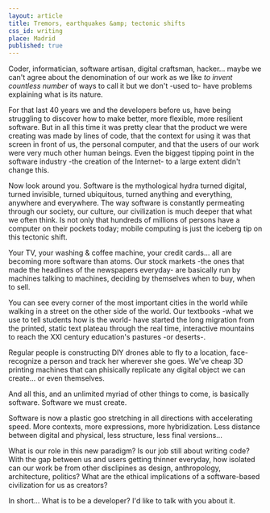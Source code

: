 ```yaml
---
layout: article
title: Tremors, earthquakes &amp; tectonic shifts
css_id: writing
place: Madrid
published: true
---
```


Coder, informatician, software artisan, digital craftsman, hacker… maybe we can't agree about the denomination of our work as we like *to invent countless number* of ways to call it but we don't -used to- have problems explaining what is its nature.

For that last 40 years we and the developers before us, have being struggling to discover how to make better, more flexible, more resilient software. But in all this time it was pretty clear that the product we were creating was made by lines of code, that the context for using it was that screen in front of us, the personal computer, and that the users of our work were very much other human beings. Even the biggest tipping point in the software industry -the creation of the Internet- to a large extent didn't change this.

Now look around you. Software is the mythological hydra turned digital, turned invisible, turned ubiquitous, turned anything and everything, anywhere and everywhere. The way software is constantly permeating through our society, our culture, our civilization is much deeper that what we often think. Is not only that hundreds of millions of persons have a computer on their pockets today; mobile computing is just the iceberg tip on this tectonic shift.

Your TV, your washing & coffee machine, your credit cards... all are becoming more software than atoms. Our stock markets -the ones that made the headlines of the newspapers everyday- are basically run by machines talking to machines, deciding by themselves when to buy, when to sell.

You can see every corner of the most important cities in the world while walking in a street on the other side of the world. Our textbooks -what we use to tell students how is the world- have started the long migration from the printed, static text plateau through the real time, interactive mountains to reach the XXI century education's pastures -or deserts-.

Regular people is constructing DIY drones able to fly to a location, face-recognize a person and track her wherever she goes. We've cheap 3D printing machines that can phisically replicate any digital object we can create… or even themselves.

And all this, and an unlimited myriad of other things to come, is basically software. Software we must create.

Software is now a plastic goo stretching in all directions with accelerating speed. More contexts, more expressions, more hybridization. Less distance between digital and physical, less structure, less final versions...

What is our role in this new paradigm? Is our job still about writing code? With the gap between us and users getting thinner everyday, how isolated can our work be from other disclipines as design, anthropology, architecture, politics? What are the ethical implications of a software-based civilization for us as creators?

In short… What is to be a developer? I'd like to talk with you about it.
